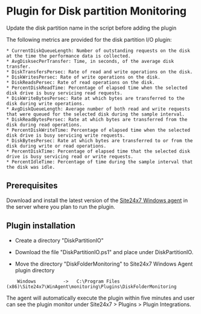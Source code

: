 Plugin for Disk partition  Monitoring
===========

Update the disk partition name in the script before adding the plugin 

The following metrics are provided for the disk partition I/O plugin:

    * CurrentDiskQueueLength: Number of outstanding requests on the disk at the time the performance data is collected.
    * AvgDisksecPerTransfer: Time, in seconds, of the average disk transfer.
    * DiskTransfersPersec: Rate of read and write operations on the disk.
    * DiskWritesPersec: Rate of write operations on the disk.
    * DiskReadsPersec: Rate of read operations on the disk.
    * PercentDiskReadTime: Percentage of elapsed time when the selected disk drive is busy servicing read requests.
    * DiskWriteBytesPersec: Rate at which bytes are transferred to the disk during write operations.
    * AvgDiskQueueLength: Average number of both read and write requests that were queued for the selected disk during the sample interval.
    * DiskReadBytesPersec: Rate at which bytes are transferred from the disk during read operations.
    * PercentDiskWriteTime: Percentage of elapsed time when the selected disk drive is busy servicing write requests.
    * DiskBytesPersec: Rate at which bytes are transferred to or from the disk during write or read operations.
    * PercentDiskTime: Percentage of elapsed time that the selected disk drive is busy servicing read or write requests.
    * PercentIdleTime: Percentage of time during the sample interval that the disk was idle.
    
## **Prerequisites**

Download and install the latest version of the [Site24x7 Windows agent](https://www.site24x7.com/app/client#/admin/inventory/add-monitor) in the server where you plan to run the plugin.
    
## Plugin installation ##

* Create a directory "DiskPartitionIO" 

* Download the file "DiskPartitionIO.ps1" and place under DiskPartitionIO.

* Move the directory "DiskFolderMonitoring" to Site24x7 Windows Agent plugin directory 

```
    Windows          ->   C:\Program Files (x86)\Site24x7\WinAgent\monitoring\Plugins\DiskFolderMonitoring
```

The agent will automatically execute the plugin within five minutes and user can see the plugin monitor under Site24x7 > Plugins > Plugin Integrations.


